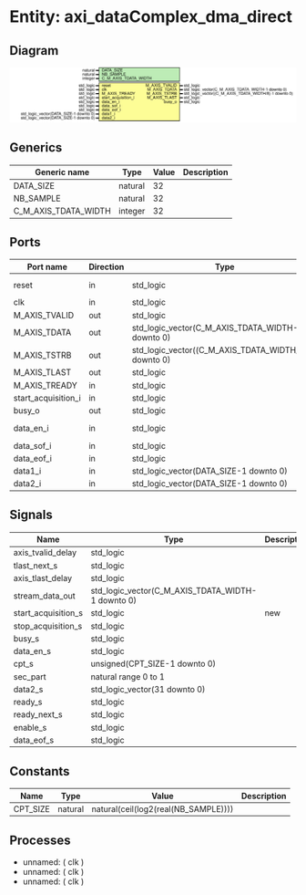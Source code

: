 # Entity: axi_dataComplex_dma_direct

## Diagram

![Diagram](axi_dataComplex_dma_direct.svg "Diagram")
## Generics

| Generic name         | Type    | Value | Description |
| -------------------- | ------- | ----- | ----------- |
| DATA_SIZE            | natural | 32    |             |
| NB_SAMPLE            | natural | 32    |             |
| C_M_AXIS_TDATA_WIDTH | integer | 32    |             |
## Ports

| Port name           | Direction | Type                                                  | Description       |
| ------------------- | --------- | ----------------------------------------------------- | ----------------- |
| reset               | in        | std_logic                                             | Syscon signals    |
| clk                 | in        | std_logic                                             |                   |
| M_AXIS_TVALID       | out       | std_logic                                             | axi signals       |
| M_AXIS_TDATA        | out       | std_logic_vector(C_M_AXIS_TDATA_WIDTH-1 downto 0)     |                   |
| M_AXIS_TSTRB        | out       | std_logic_vector((C_M_AXIS_TDATA_WIDTH/8)-1 downto 0) |                   |
| M_AXIS_TLAST        | out       | std_logic                                             |                   |
| M_AXIS_TREADY       | in        | std_logic                                             |                   |
| start_acquisition_i | in        | std_logic                                             | config/control    |
| busy_o              | out       | std_logic                                             |                   |
| data_en_i           | in        | std_logic                                             | input data stream |
| data_sof_i          | in        | std_logic                                             |                   |
| data_eof_i          | in        | std_logic                                             |                   |
| data1_i             | in        | std_logic_vector(DATA_SIZE-1 downto 0)                |                   |
| data2_i             | in        | std_logic_vector(DATA_SIZE-1 downto 0)                |                   |
## Signals

| Name                | Type                                              | Description |
| ------------------- | ------------------------------------------------- | ----------- |
| axis_tvalid_delay   | std_logic                                         |             |
| tlast_next_s        | std_logic                                         |             |
| axis_tlast_delay    | std_logic                                         |             |
| stream_data_out     | std_logic_vector(C_M_AXIS_TDATA_WIDTH-1 downto 0) |             |
| start_acquisition_s | std_logic                                         | new         |
| stop_acquisition_s  | std_logic                                         |             |
| busy_s              | std_logic                                         |             |
| data_en_s           | std_logic                                         |             |
| cpt_s               | unsigned(CPT_SIZE-1 downto 0)                     |             |
| sec_part            | natural range 0 to 1                              |             |
| data2_s             | std_logic_vector(31 downto 0)                     |             |
| ready_s             | std_logic                                         |             |
|  ready_next_s       | std_logic                                         |             |
| enable_s            | std_logic                                         |             |
| data_eof_s          | std_logic                                         |             |
## Constants

| Name     | Type    | Value                                 | Description |
| -------- | ------- | ------------------------------------- | ----------- |
| CPT_SIZE | natural |  natural(ceil(log2(real(NB_SAMPLE)))) |             |
## Processes
- unnamed: ( clk )
- unnamed: ( clk )
- unnamed: ( clk )
